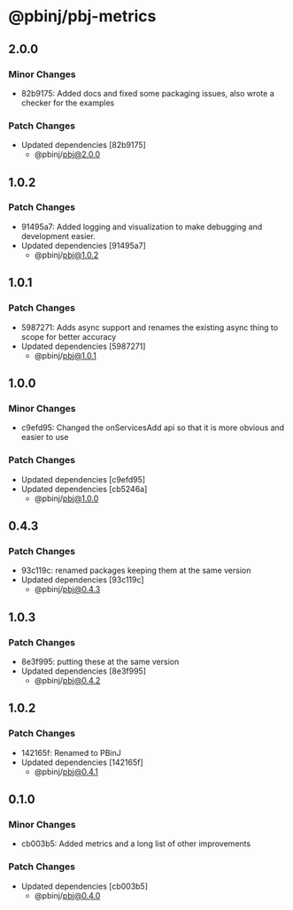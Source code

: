 # @pbinj/pbj-metrics

## 2.0.0

### Minor Changes

- 82b9175: Added docs and fixed some packaging issues, also wrote a checker for the examples

### Patch Changes

- Updated dependencies [82b9175]
  - @pbinj/pbj@2.0.0

## 1.0.2

### Patch Changes

- 91495a7: Added logging and visualization to make debugging and development easier.
- Updated dependencies [91495a7]
  - @pbinj/pbj@1.0.2

## 1.0.1

### Patch Changes

- 5987271: Adds async support and renames the existing async thing to scope for better accuracy
- Updated dependencies [5987271]
  - @pbinj/pbj@1.0.1

## 1.0.0

### Minor Changes

- c9efd95: Changed the onServicesAdd api so that it is more obvious and easier to use

### Patch Changes

- Updated dependencies [c9efd95]
- Updated dependencies [cb5246a]
  - @pbinj/pbj@1.0.0

## 0.4.3

### Patch Changes

- 93c119c: renamed packages keeping them at the same version
- Updated dependencies [93c119c]
  - @pbinj/pbj@0.4.3

## 1.0.3

### Patch Changes

- 8e3f995: putting these at the same version
- Updated dependencies [8e3f995]
  - @pbinj/pbj@0.4.2

## 1.0.2

### Patch Changes

- 142165f: Renamed to PBinJ
- Updated dependencies [142165f]
  - @pbinj/pbj@0.4.1

## 0.1.0

### Minor Changes

- cb003b5: Added metrics and a long list of other improvements

### Patch Changes

- Updated dependencies [cb003b5]
  - @pbinj/pbj@0.4.0
